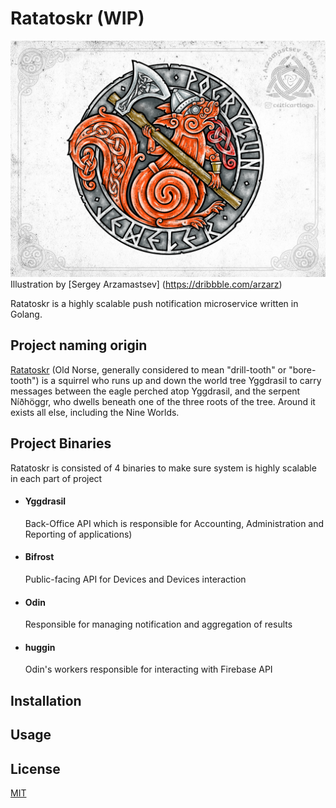 # Ratatoskr (WIP)

![Ratatoskr](assets/art.png?raw=true "Ratatoskr")
Illustration by [Sergey Arzamastsev] (https://dribbble.com/arzarz)

Ratatoskr is a highly scalable push notification microservice written in Golang. 

## Project naming origin
[Ratatoskr](https://en.wikipedia.org/wiki/Ratatoskrhttps://en.wikipedia.org/wiki/Ratatoskr) (Old Norse, generally considered to mean "drill-tooth" or "bore-tooth") is a squirrel who runs up and down the world tree Yggdrasil to carry messages between the eagle perched atop Yggdrasil, and the serpent Níðhöggr, who dwells beneath one of the three roots of the tree.
Around it exists all else, including the Nine Worlds.

## Project Binaries
Ratatoskr is consisted of 4 binaries to make sure system is highly scalable in each part of project
- #### Yggdrasil 
  Back-Office API which is responsible for Accounting, Administration and Reporting of applications)
- #### Bifrost
  Public-facing API for Devices and Devices interaction
- #### Odin
  Responsible for managing notification and aggregation of results
- #### huggin
  Odin's workers responsible for interacting with Firebase API

## Installation

## Usage

###

## License
[MIT](https://choosealicense.com/licenses/mit/)